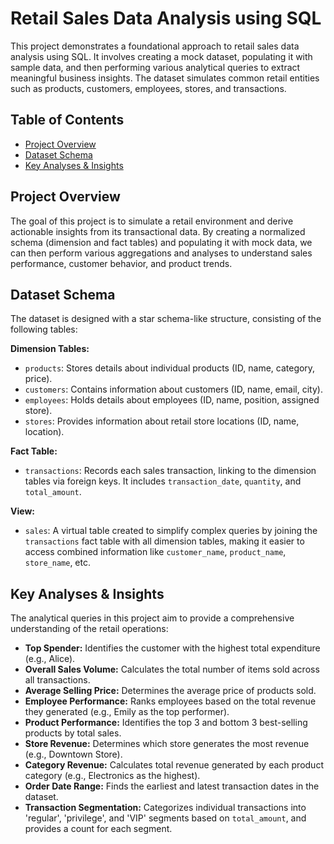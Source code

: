 # Retail Sales Data Analysis using SQL

This project demonstrates a foundational approach to retail sales data analysis using SQL. It involves creating a mock dataset, populating it with sample data, and then performing various analytical queries to extract meaningful business insights. The dataset simulates common retail entities such as products, customers, employees, stores, and transactions.

## Table of Contents

- [Project Overview](#project-overview)
- [Dataset Schema](#dataset-schema)
- [Key Analyses & Insights](#key-analyses--insights)

## Project Overview

The goal of this project is to simulate a retail environment and derive actionable insights from its transactional data. By creating a normalized schema (dimension and fact tables) and populating it with mock data, we can then perform various aggregations and analyses to understand sales performance, customer behavior, and product trends.

## Dataset Schema

The dataset is designed with a star schema-like structure, consisting of the following tables:

**Dimension Tables:**

* `products`: Stores details about individual products (ID, name, category, price).
* `customers`: Contains information about customers (ID, name, email, city).
* `employees`: Holds details about employees (ID, name, position, assigned store).
* `stores`: Provides information about retail store locations (ID, name, location).

**Fact Table:**

* `transactions`: Records each sales transaction, linking to the dimension tables via foreign keys. It includes `transaction_date`, `quantity`, and `total_amount`.

**View:**

* `sales`: A virtual table created to simplify complex queries by joining the `transactions` fact table with all dimension tables, making it easier to access combined information like `customer_name`, `product_name`, `store_name`, etc.

## Key Analyses & Insights

The analytical queries in this project aim to provide a comprehensive understanding of the retail operations:

* **Top Spender:** Identifies the customer with the highest total expenditure (e.g., Alice).
* **Overall Sales Volume:** Calculates the total number of items sold across all transactions.
* **Average Selling Price:** Determines the average price of products sold.
* **Employee Performance:** Ranks employees based on the total revenue they generated (e.g., Emily as the top performer).
* **Product Performance:** Identifies the top 3 and bottom 3 best-selling products by total sales.
* **Store Revenue:** Determines which store generates the most revenue (e.g., Downtown Store).
* **Category Revenue:** Calculates total revenue generated by each product category (e.g., Electronics as the highest).
* **Order Date Range:** Finds the earliest and latest transaction dates in the dataset.
* **Transaction Segmentation:** Categorizes individual transactions into 'regular', 'privilege', and 'VIP' segments based on `total_amount`, and provides a count for each segment.
